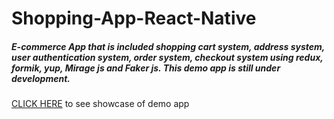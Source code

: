 # Shopping-App-React-Native

##### E-commerce App that is included shopping cart system, address system, user authentication system, order system, checkout system using redux, formik, yup, Mirage js and Faker js. This demo app is still under development.

[CLICK HERE](https://youtu.be/SPTI2dFXoY0) to see showcase of demo app
